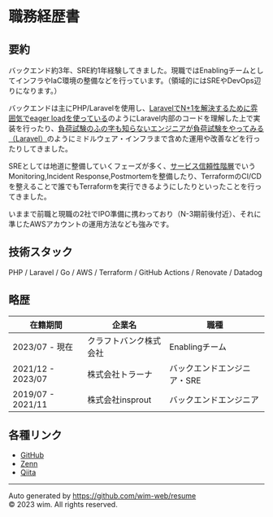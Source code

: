 # 職務経歴書

## 要約

バックエンド約3年、SRE約1年経験してきました。現職ではEnablingチームとしてインフラやIaC環境の整備などを行っています。（領域的にはSREやDevOps辺りになります。）

バックエンドは主にPHP/Laravelを使用し、[LaravelでN+1を解決するために雰囲気でeager loadを使っている](https://qiita.com/wim/items/66ae4e3a58427f86cb5f)のようにLaravel内部のコードを理解した上で実装を行ったり、[負荷試験のふの字も知らないエンジニアが負荷試験をやってみる（Laravel）](https://zenn.dev/wim/articles/laravel_load-test)のようにミドルウェア・インフラまで含めた運用や改善などを行ったりしてきました。

SREとしては地道に整備していくフェーズが多く、[サービス信頼性階層](https://sre.google/sre-book/part-III-practices/#fig_part-practices_reliability-hierarchy)でいうMonitoring,Incident Response,Postmortemを整備したり、TerraformのCI/CDを整えることで誰でもTerraformを実行できるようにしたりといったことを行ってきました。

いままで前職と現職の2社でIPO準備に携わっており（N-3期前後付近）、それに準じたAWSアカウントの運用方法なども強みです。



## 技術スタック

PHP / Laravel / Go / AWS / Terraform / GitHub Actions / Renovate / Datadog

## 略歴

在籍期間 | 企業名 | 職種
--- | --- | --- |
2023/07 - 現在 | クラフトバンク株式会社 | Enablingチーム
2021/12 - 2023/07 | 株式会社トラーナ | バックエンドエンジニア・SRE
2019/07 - 2021/11 | 株式会社insprout | バックエンドエンジニア

## 各種リンク

- [GitHub](https://github.com/wim-web)
- [Zenn](https://zenn.dev/wim)
- [Qiita](https://qiita.com/wim)

---

Auto generated by <https://github.com/wim-web/resume>  
© 2023 wim. All rights reserved.
